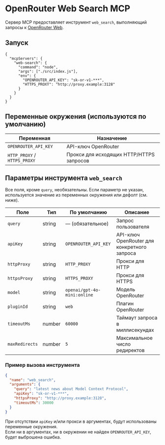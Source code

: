 # OpenRouter Web Search MCP

Сервер MCP предоставляет инструмент `web_search`, выполняющий запросы к [OpenRouter Web](https://openrouter.ai).

## Запуск

```jsonc
{
  "mcpServers": {
    "web-search": {
      "command": "node",
      "args": ["./src/index.js"],
      "env": {
        "OPENROUTER_API_KEY": "sk-or-v1-***",
        "HTTPS_PROXY": "http://proxy.example:3128"
      }
    }
  }
}
```

## Переменные окружения (используются по умолчанию)

| Переменная                   | Назначение                               |
| ---------------------------- | ---------------------------------------- |
| `OPENROUTER_API_KEY`         | API-ключ OpenRouter                      |
| `HTTP_PROXY` / `HTTPS_PROXY` | Прокси для исходящих HTTP/HTTPS запросов |

## Параметры инструмента `web_search`

Все поля, кроме `query`, необязательны. Если параметр не указан, используется значение из переменных окружения или дефолт (см. ниже).

| Поле           | Тип    | По умолчанию                | Описание                                    |
| -------------- | ------ | --------------------------- | ------------------------------------------- |
| `query`        | string | — (обязательное)            | Запрос пользователя                         |
| `apiKey`       | string | `OPENROUTER_API_KEY`        | API-ключ OpenRouter для конкретного запроса |
| `httpProxy`    | string | `HTTP_PROXY`                | Прокси для HTTP                             |
| `httpsProxy`   | string | `HTTPS_PROXY`               | Прокси для HTTPS                            |
| `model`        | string | `openai/gpt-4o-mini:online` | Модель OpenRouter                           |
| `pluginId`     | string | `web`                       | Плагин OpenRouter                           |
| `timeoutMs`    | number | `60000`                     | Таймаут запроса в миллисекундах             |
| `maxRedirects` | number | `5`                         | Максимальное число редиректов               |

### Пример вызова инструмента

```json
{
  "name": "web_search",
  "arguments": {
    "query": "latest news about Model Context Protocol",
    "apiKey": "sk-or-v1-***",
    "httpsProxy": "http://proxy.example:3128",
    "timeoutMs": 30000
  }
}
```

При отсутствии `apiKey` и/или прокси в аргументах, будут использованы переменные окружения.  
Если ни в аргументах, ни в окружении не найден `OPENROUTER_API_KEY`, будет выброшена ошибка.
